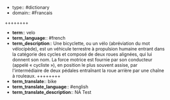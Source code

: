 

- type:: #dictionary 
- domain:: #Francais 

++++++++
- **term**:: velo
- **term_language**:: #french
- **term_description**:: Une bicyclette, ou un vélo (abréviation du mot vélocipède), est un véhicule terrestre à propulsion humaine entrant dans la catégorie des cycles et composé de deux roues alignées, qui lui donnent son nom. La force motrice est fournie par son conducteur (appelé « cycliste »), en position le plus souvent assise, par l'intermédiaire de deux pédales entraînant la roue arrière par une chaîne à rouleaux.
++++++++
- **term_translate**:: bike
- **term_translate_language**:: #english
- **term_translate_description**:: NA
Test


